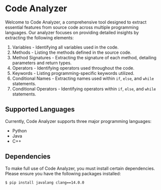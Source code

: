 # Code Analyzer

Welcome to Code Analyzer, a comprehensive tool designed to extract essential features from source code across multiple programming languages. Our analyzer focuses on providing detailed insights by extracting the following elements:

1. Variables - Identifying all variables used in the code.
2. Methods - Listing the methods defined in the source code.
3. Method Signatures - Extracting the signature of each method, detailing parameters and return types.
4. Operators - Identifying operators used throughout the code.
5. Keywords - Listing programming-specific keywords utilized.
6. Conditional Names - Extracting names used within `if`, `else`, and `while` statements.
7. Conditional Operators - Identifying operators within `if`, `else`, and `while` statements.

## Supported Languages

Currently, Code Analyzer supports three major programming languages:

- Python
- Java
- C++

## Dependencies

To make full use of Code Analyzer, you must install certain dependencies. Please ensure you have the following packages installed:

```bash
$ pip install javalang clang==14.0.0
